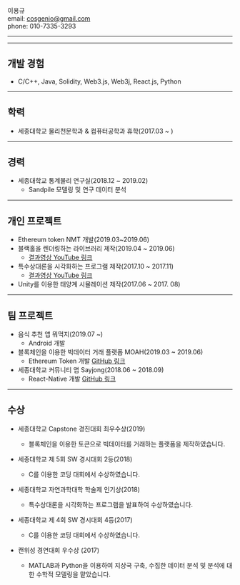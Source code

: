 
이용규  
email: cosgenio@gmail.com  
phone: 010-7335-3293

***
***

## 개발 경험
  * C/C++, Java, Solidity, Web3.js, Web3j, React.js, Python
 
***


## 학력
 * 세종대학교 물리천문학과 & 컴퓨터공학과 휴학(2017.03 ~ )

***

## 경력
  * 세종대학교 통계물리 연구실(2018.12 ~ 2019.02)
    * Sandpile 모델링 및 연구 데이터 분석
    
***
    
## 개인 프로젝트
  * Ethereum token NMT 개발(2019.03~2019.06) 
  * 블랙홀을 렌더링하는 라이브러리 제작(2019.04 ~ 2019.06)
    * [결과영상 YouTube 링크](https://youtu.be/Fwbx136uIPM)
  * 특수상대론을 시각화하는 프로그램 제작(2017.10 ~ 2017.11)
    * [결과영상 YouTube 링크](https://youtu.be/oADxS49q2ZA)
  * Unity를 이용한 태양계 시뮬레이션 제작(2017.06 ~ 2017. 08)

***
  
## 팀 프로젝트
  * 음식 추천 앱 뭐먹지(2019.07 ~)
    * Android 개발
  * 블록체인을 이용한 빅데이터 거래 플랫폼 MOAH(2019.03 ~ 2019.06)
    * Ethereum Token 개발 [GitHub 링크](https://github.com/lackhole/NMT-Project)
  * 세종대학교 커뮤니티 앱 Sayjong(2018.06 ~ 2018.09)
    * React-Native 개발 [GitHub 링크](https://github.com/lackhole/sayjong)
    
***

## 수상
  * 세종대학교 Capstone 경진대회 최우수상(2019)
    * 블록체인을 이용한 토큰으로 빅데이터를 거래하는 플랫폼을 제작하였습니다.


  * 세종대학교 제 5회 SW 경시대회 2등(2018)
    * C를 이용한 코딩 대회에서 수상하였습니다.
    
    
  * 세종대학교 자연과학대학 학술제 인기상(2018)
    * 특수상대론을 시각화하는 프로그램을 발표하여 수상하였습니다.


  * 세종대학교 제 4회 SW 경시대회 4등(2017)
    * C를 이용한 코딩 대회에서 수상하였습니다.
    

  * 캔위성 경연대회 우수상 (2017)
    * MATLAB과 Python을 이용하여 지상국 구축, 수집한 데이터 분석 및 분석에 대한 수학적 모델링을 맡았습니다.
    
